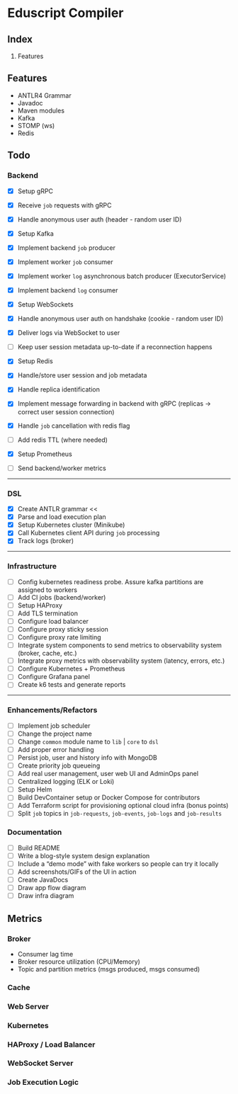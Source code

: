 # Eduscript Compiler

## Index

1. Features

## Features

* ANTLR4 Grammar
* Javadoc
* Maven modules
* Kafka
* STOMP (ws)
* Redis

## Todo

### Backend

* [x] Setup gRPC
* [x] Receive `job` requests with gRPC
* [x] Handle anonymous user auth (header - random user ID)

* [x] Setup Kafka
* [x] Implement backend `job` producer
* [x] Implement worker `job` consumer
* [x] Implement worker `log` asynchronous batch producer (ExecutorService)
* [x] Implement backend `log` consumer

* [x] Setup WebSockets
* [x] Handle anonymous user auth on handshake (cookie - random user ID)
* [x] Deliver logs via WebSocket to user
* [ ] Keep user session metadata up-to-date if a reconnection happens

* [x] Setup Redis
* [x] Handle/store user session and job metadata
* [x] Handle replica identification
* [x] Implement message forwarding in backend with gRPC (replicas -> correct user session connection)
* [x] Handle `job` cancellation with redis flag
* [ ] Add redis TTL (where needed)

* [x] Setup Prometheus
* [ ] Send backend/worker metrics

---

### DSL

* [x] Create ANTLR grammar <<
* [x] Parse and load execution plan
* [x] Setup Kubernetes cluster (Minikube)
* [x] Call Kubernetes client API during `job` processing
* [x] Track logs (broker)

---

### Infrastructure

* [ ] Config kubernetes readiness probe. Assure kafka partitions are assigned to workers
* [ ] Add CI jobs (backend/worker)
* [ ] Setup HAProxy
* [ ] Add TLS termination
* [ ] Configure load balancer
* [ ] Configure proxy sticky session
* [ ] Configure proxy rate limiting
* [ ] Integrate system components to send metrics to observability system (broker, cache, etc.)
* [ ] Integrate proxy metrics with observability system (latency, errors, etc.)
* [ ] Configure Kubernetes + Prometheus
* [ ] Configure Grafana panel
* [ ] Create k6 tests and generate reports

---

### Enhancements/Refactors

* [ ] Implement job scheduler
* [ ] Change the project name
* [ ] Change `common` module name to `lib` | `core` to `dsl`
* [ ] Add proper error handling
* [ ] Persist job, user and history info with MongoDB
* [ ] Create priority job queueing
* [ ] Add real user management, user web UI and AdminOps panel
* [ ] Centralized logging (ELK or Loki)
* [ ] Setup Helm
* [ ] Build DevContainer setup or Docker Compose for contributors
* [ ] Add Terraform script for provisioning optional cloud infra (bonus points)
* [ ] Split `job` topics in `job-requests`, `job-events`, `job-logs` and `job-results`

### Documentation

* [ ] Build README
* [ ] Write a blog-style system design explanation
* [ ] Include a “demo mode” with fake workers so people can try it locally
* [ ] Add screenshots/GIFs of the UI in action
* [ ] Create JavaDocs
* [ ] Draw app flow diagram
* [ ] Draw infra diagram

## Metrics

### Broker

* Consumer lag time
* Broker resource utilization (CPU/Memory)
* Topic and partition metrics (msgs produced, msgs consumed)

### Cache

### Web Server

### Kubernetes

### HAProxy / Load Balancer

### WebSocket Server

### Job Execution Logic
